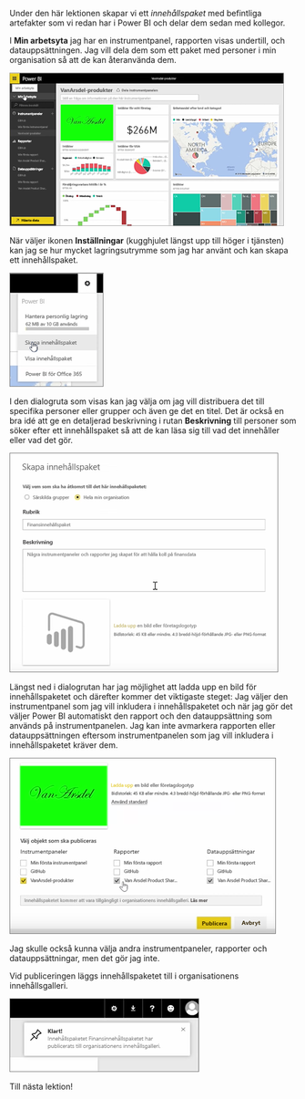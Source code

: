 Under den här lektionen skapar vi ett *innehållspaket* med befintliga artefakter som vi redan har i Power BI och delar dem sedan med kollegor.

I **Min arbetsyta** jag har en instrumentpanel, rapporten visas undertill, och datauppsättningen. Jag vill dela dem som ett paket med personer i min organisation så att de kan återanvända dem.

![Dela och samarbeta i Power BI](./media/6-2-create-content-packs/pbi_learn06_02myworkspacenohilite.png)

När väljer ikonen **Inställningar** (kugghjulet längst upp till höger i tjänsten) kan jag se hur mycket lagringsutrymme som jag har använt och kan skapa ett innehållspaket.

![Dela och samarbeta i Power BI](./media/6-2-create-content-packs/pbi_learn06_02options.png)

I den dialogruta som visas kan jag välja om jag vill distribuera det till specifika personer eller grupper och även ge det en titel. Det är också en bra idé att ge en detaljerad beskrivning i rutan **Beskrivning** till personer som söker efter ett innehållspaket så att de kan läsa sig till vad det innehåller eller vad det gör.

![Dela och samarbeta i Power BI](./media/6-2-create-content-packs/pbi_learn06_02create_contpktop.png)

Längst ned i dialogrutan har jag möjlighet att ladda upp en bild för innehållspaketet och därefter kommer det viktigaste steget: Jag väljer den instrumentpanel som jag vill inkludera i innehållspaketet och när jag gör det väljer Power BI automatiskt den rapport och den datauppsättning som används på instrumentpanelen. Jag kan inte avmarkera rapporten eller datauppsättningen eftersom instrumentpanelen som jag vill inkludera i innehållspaketet kräver dem.

![Dela och samarbeta i Power BI](./media/6-2-create-content-packs/pbi_learn06_02create_contpk2ndhalf.png)

Jag skulle också kunna välja andra instrumentpaneler, rapporter och datauppsättningar, men det gör jag inte.

Vid publiceringen läggs innehållspaketet till i organisationens innehållsgalleri.

![Dela och samarbeta i Power BI](./media/6-2-create-content-packs/pbi_learn06_02contpksuccess.png)

Till nästa lektion!

